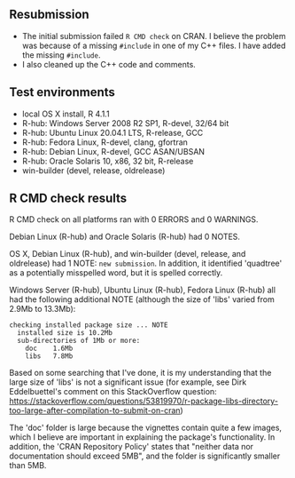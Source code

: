 ## Resubmission

* The initial submission failed `R CMD check` on CRAN. I believe the problem was because of a missing `#include` in one of my C++ files. I have added the missing `#include`.
* I also cleaned up the C++ code and comments.

## Test environments

* local OS X install, R 4.1.1
* R-hub: Windows Server 2008 R2 SP1, R-devel, 32/64 bit
* R-hub: Ubuntu Linux 20.04.1 LTS, R-release, GCC
* R-hub: Fedora Linux, R-devel, clang, gfortran
* R-hub: Debian Linux, R-devel, GCC ASAN/UBSAN
* R-hub: Oracle Solaris 10, x86, 32 bit, R-release
* win-builder (devel, release, oldrelease)

## R CMD check results

R CMD check on all platforms ran with 0 ERRORS and 0 WARNINGS.

Debian Linux (R-hub) and Oracle Solaris (R-hub) had 0 NOTES.

OS X, Debian Linux (R-hub), and win-builder (devel, release, and oldrelease) had 1 NOTE: `new submission`. In addition, it identified 'quadtree' as a potentially misspelled word, but it is spelled correctly.

Windows Server (R-hub), Ubuntu Linux (R-hub), Fedora Linux (R-hub) all had the following additional NOTE (although the size of 'libs' varied from 2.9Mb to 13.3Mb):

```
checking installed package size ... NOTE
  installed size is 10.2Mb
  sub-directories of 1Mb or more:
    doc    1.6Mb
    libs   7.8Mb
```

Based on some searching that I've done, it is my understanding that the large size of 'libs' is not a significant issue (for example, see Dirk Eddelbuettel's comment on this StackOverflow question: https://stackoverflow.com/questions/53819970/r-package-libs-directory-too-large-after-compilation-to-submit-on-cran)

The 'doc' folder is large because the vignettes contain quite a few images, which I believe are important in explaining the package's functionality. In addition, the 'CRAN Repository Policy' states that "neither data nor documentation should exceed 5MB", and the folder is significantly smaller than 5MB.
